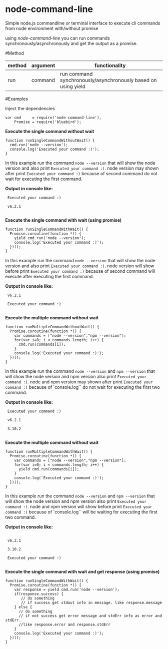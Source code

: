 # node-command-line
Simple node.js commandline or terminal interface to execute cli commands from node environment with/without promise

using _node-command-line_ you can run commands synchronously/asynchronously and get the output as a promise.

#Method

| method | argument | functionality |
|---|---|---|
| run  | command | run command synchronously/asynchronously based on using yield


#Examples

Inject the dependencies 

```
var cmd     = require('node-command-line'),
    Promise = require('bluebird');
```

**Execute the single command without wait** 

```
function runSingleCommandWithoutWait() {
  cmd.run('node --version');
  console.log('Executed your command :)');
}
```

In this example run the command `node --version` that will show the node version and also print `Executed your command :)`.
 node version may shown after print `Executed your command :)` because of second command do not wait for executing the first command.

**Output in console like:**
 
```
 Executed your command :)
 
 v6.2.1
 
```

**Execute the single command with wait (using promise)** 

```
function runSingleCommandWithWait() {
  Promise.coroutine(function *() {
    yield cmd.run('node --version');
    console.log('Executed your command :)');
  })();
}
```

In this example run the command `node --version` that will show the node version and also print `Executed your command :)`.
 node version will show before print `Executed your command :)` because of second command will execute after executing the first command.

**Output in console like:**
 
```
 v6.2.1
 
 Executed your command :)
 
```


**Execute the multiple command without wait** 

```
function runMultipleCommandWithoutWait() {
  Promise.coroutine(function *() {
    var commands = ["node --version","npm --version"];
    for(var i=0; i < commands.length; i++) {
      cmd.run(commands[i]);
    }
    console.log('Executed your command :)');
  })();
}
```

In this example run the command `node --version` and `npm --version` that will show the node version and npm version also print `Executed your command :)`.
 node and npm version may shown after print `Executed your command :)` because of `console.log`` do not wait for executing the first two command.

**Output in console like:**
 
```
 Executed your command :)
 
 v6.2.1
 
 3.10.2
 
```

**Execute the multiple command without wait** 

```
function runMultipleCommandWithWait() {
  Promise.coroutine(function *() {
    var commands = ["node --version","npm --version"];
    for(var i=0; i < commands.length; i++) {
      yield cmd.run(commands[i]);
    }
    console.log('Executed your command :)');
  })();
}
```

In this example run the command `node --version` and `npm --version` that will show the node version and npm version also print `Executed your command :)`.
 node and npm version will show before print `Executed your command :)` because of `console.log`` will be waiting  for executing the first two command.

**Output in console like:**
 
```
 
 v6.2.1
 
 3.10.2
 
 Executed your command :)
 
```

**Execute the single command with wait and get response (using promise)** 

```
function runSingleCommandWithWait() {
  Promise.coroutine(function *() {
    var response = yield cmd.run('node --version');
    if(response.success) {
       // do something
       // if success get stdout info in message. like response.message
    } else {
      // do something
      // if not success get error message and stdErr info as error and stdErr. 
      //like response.error and response.stdErr
    }
    console.log('Executed your command :)');
  })();
}
```
